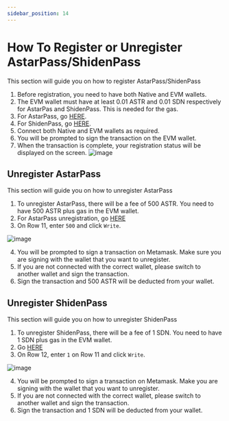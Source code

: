 ```yaml
---
sidebar_position: 14
---
```


# How To Register or Unregister AstarPass/ShidenPass

This section will guide you on how to register AstarPass/ShidenPass
<br />

1. Before registration, you need to have both Native and EVM wallets.
2. The EVM wallet must have at least 0.01 ASTR and 0.01 SDN respectively for AstarPas and ShidenPass. This is needed for the gas.
3. For AstarPass, go [HERE](https://astarpass.astar.network/#/register).
4. For ShidenPass, go [HERE](https://shidenpass.astar.network/#/register).
5. Connect both Native and EVM wallets as required.
6. You will be prompted to sign the transaction on the EVM wallet.
7. When the transaction is complete, your registration status will be displayed on the screen.
![image](https://user-images.githubusercontent.com/37278708/218656434-f8043acb-fc81-46e9-a664-5f124d675680.png)

## Unregister AstarPass
This section will guide you on how to unregister AstarPass
<br />
1. To unregister AstarPass, there will be a fee of 500 ASTR. You need to have 500 ASTR plus gas in the EVM wallet.
2. For AstarPass unregistration, go [HERE](https://blockscout.com/astar/address/0x8E2fa5A4D4e4f0581B69aF2f8F2Ef2CF205aE8F0/write-proxy#address-tabs)
3. On Row 11, enter `500` and click `Write`.

![image](https://user-images.githubusercontent.com/37278708/218657946-4e53e708-a68b-4571-ba24-4a935bb56086.png)

4. You will be prompted to sign a transaction on Metamask. Make sure you are signing with the wallet that you want to unregister. 
5. If you are not connected with the correct wallet, please switch to another wallet and sign the transaction.
6. Sign the transaction and 500 ASTR will be deducted from your wallet.

## Unregister ShidenPass
This section will guide you on how to unregister ShidenPass
<br />
1. To unregister ShidenPass, there will be a fee of 1 SDN. You need to have 1 SDN plus gas in the EVM wallet.
2. Go [HERE](https://blockscout.com/shiden/address/0x25257be737210F72DA4F51aCB66903A7520e59d6/write-proxy#address-tabs)
3. On Row 12, enter `1` on Row 11 and click `Write`.

![image](https://user-images.githubusercontent.com/37278708/218659211-1d90fab0-89c2-4915-8ec4-aa5885b7fefd.png)

4. You will be prompted to sign a transaction on Metamask. Make you are signing with the wallet that you want to unregister. 
5. If you are not connected with the correct wallet, please switch to another wallet and sign the transaction.
6. Sign the transaction and 1 SDN will be deducted from your wallet.
